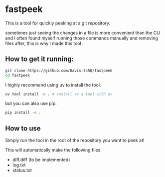 # fastpeek
This is a tool for quickly peeking at a git repository.

sometimes just seeing the changes in a file is more convenient than the CLI and I often found myself running those commands manually and removing files after, this is why I made this tool :

## How to get it running:

```bash
git clone https://github.com/Davis-3450/fastpeek
cd fastpeek
```

I highly recommend using uv to install the tool.

```bash
uv tool install -e . # install as a tool with uv
```
but you can also use pip.

```bash
pip install -e .
```


## How to use

Simply run the tool in the root of the repository you want to peek at!

This will automatically make the following files:

* diff.diff (to be implemented)
* log.txt
* status.txt
